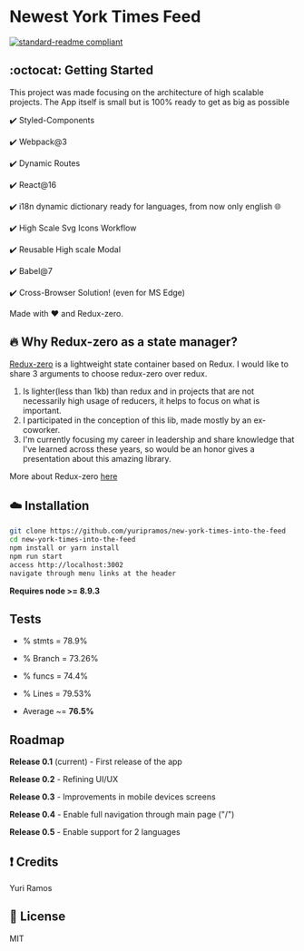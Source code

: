 # Newest York Times Feed

[![standard-readme compliant](https://img.shields.io/badge/readme%20style-standard-brightgreen.svg?style=flat-square)](https://github.com/RichardLitt/standard-readme)

## :octocat: Getting Started

This project was made focusing on the architecture of high scalable projects. The App itself is small but is 100% ready to get as big as possible

:heavy_check_mark: Styled-Components

:heavy_check_mark: Webpack@3

:heavy_check_mark: Dynamic Routes

:heavy_check_mark: React@16

:heavy_check_mark: i18n dynamic dictionary ready for languages, from now only english :globe_with_meridians:

:heavy_check_mark: High Scale Svg Icons Workflow

:heavy_check_mark: Reusable High scale Modal

:heavy_check_mark: Babel@7

:heavy_check_mark: Cross-Browser Solution! (even for MS Edge)




Made with :heart: and Redux-zero.

## :fire: Why Redux-zero as a state manager?

[Redux-zero](https://github.com/redux-zero/redux-zero) is a lightweight state container based on Redux.
I would like to share 3 arguments to choose redux-zero over redux.

1. Is lighter(less than 1kb) than redux and in projects that are not necessarily high usage of reducers, it helps to focus on what is important.
2. I participated in the conception of this lib, made mostly by an ex-coworker.
3. I'm currently focusing my career in leadership and share knowledge that I've learned across these years, so would be
   an honor gives a presentation about this amazing library.

More about Redux-zero [here](https://medium.com/@matheusml/introducing-redux-zero-bea42214c7ee)


## :cloud: Installation

```sh
git clone https://github.com/yuripramos/new-york-times-into-the-feed
cd new-york-times-into-the-feed
npm install or yarn install
npm run start
access http://localhost:3002
navigate through menu links at the header
```

**Requires node >= 8.9.3**

## Tests

- % stmts = 78.9%
- % Branch = 73.26%
- % funcs = 74.4%
- % Lines = 79.53%

- Average ~= **76.5%**

## Roadmap

**Release 0.1** (current) - First release of the app

**Release 0.2** - Refining UI/UX

**Release 0.3** - Improvements in mobile devices screens

**Release 0.4** - Enable full navigation through main page ("/")

**Release 0.5** - Enable support for 2 languages

## :exclamation: Credits

Yuri Ramos

## :scroll: License

MIT
